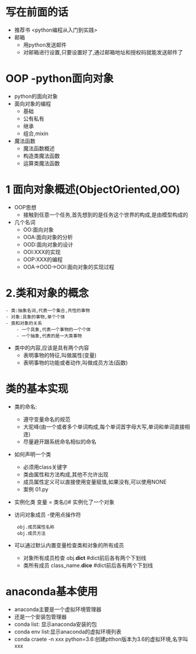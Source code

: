 # 写在前面的话
- 推荐书 <python编程从入门到实践>
- 邮箱
    - 用python发送邮件
    - 对邮箱进行设置,只要设置好了,通过邮箱地址和授权码就能发送邮件了  
    
# OOP -python面向对象
- python的面向对象
- 面向对象的编程
    - 基础
    - 公有私有
    - 继承
    - 组合,mixin
- 魔法函数
    - 魔法函数概述
    - 构造类魔法函数
    - 运算类魔法函数
# 1 面向对象概述(ObjectOriented,OO)
- OOP思想    
    - 接触到任意一个任务,首先想到的是任务这个世界的构成,是由模型构成的
- 几个名词
    - OO:面向对象
    - OOA:面向对象的分析
    - OOD:面向对象的设计
    - OOI:XXX的实现
    - OOP:XXX的编程
    - OOA->OOD->OOI:面向对象的实现过程

# 2.类和对象的概念
    - 类:抽象名词,代表一个集合,共性的事物
    - 对象:具象的事物,单个个体
    - 类和对象的关系 
        - 一个具象,代表一个事物的一个个体
        - 一个抽象,代表的是一大类事物
- 类中的内容,应该是具有两个内容
    - 表明事物的特征,叫做属性(变量)
    - 表明事物的功能或者动作,叫做成员方法(函数)
    
# 类的基本实现
- 类的命名:
    - 遵守变量命名的规范
    - 大驼峰(由一个或者多个单词构成,每个单词首字母大写,单词和单词直接相连)    
    - 尽量避开跟系统命名相似的命名
    
- 如何声明一个类
    - 必须用class关键字
    - 类由属性和方法构成,其他不允许出现
    - 成员属性定义可以直接使用变量赋值,如果没有,可以使用NONE
    - 案例 01.py
 - 实例化类
        变量 = 类名()# 实例化了一个对象
 - 访问对象成员
    -使用点操作符
    
        obj.成员属性名称
        obj.成员方法
- 可以通过默认内置变量检查类和对象的所有成员
    - 对象所有成员检查
        obj.__dict__  #dict前后各有两个下划线
    - 类所有成员
        class_name.__dice__      #dict前后各有两个下划线
        
 # anaconda基本使用
 - anaconda主要是一个虚拟环境管理器
 - 还是一个安装包管理器
 - conda list: 显示anaconda安装的包
 - conda env list:显示anaconda的虚拟环境列表
 - conda craete -n xxx python=3.6:创建ptthon版本为3.6的虚拟环境,名字叫xxx